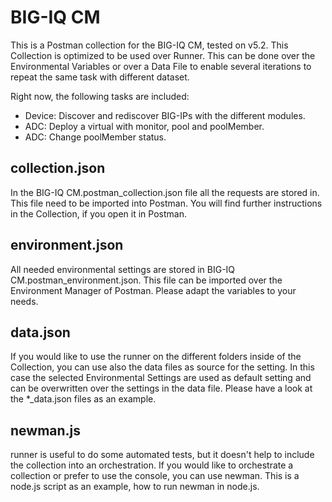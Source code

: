 # BIG-IQ CM

This is a Postman collection for the BIG-IQ CM, tested on v5.2. This Collection is optimized to be used over Runner. This can be done over the Environmental Variables or over a Data File to enable several iterations to repeat the same task with different dataset.

Right now, the following tasks are included:
* Device: Discover and rediscover BIG-IPs with the different modules.
* ADC: Deploy a virtual with monitor, pool and poolMember.
* ADC: Change poolMember status.

## collection.json

In the BIG-IQ CM.postman_collection.json file all the requests are stored in. This file need to be imported into Postman. You will find further instructions in the Collection, if you open it in Postman.

## environment.json

All needed environmental settings are stored in BIG-IQ CM.postman_environment.json. This file can be imported over the Environment Manager of Postman. Please adapt the variables to your needs.

## data.json

If you would like to use the runner on the different folders inside of the Collection, you can use also the data files as source for the setting. In this case the selected Environmental Settings are used as default setting and can be overwritten over the settings in the data file. Please have a look at the *_data.json files as an example.

## newman.js

runner is useful to do some automated tests, but it doesn't help to include the collection into an orchestration. If you would like to orchestrate a collection or prefer to use the console, you can use newman. This is a node.js script as an example, how to run newman in node.js.
